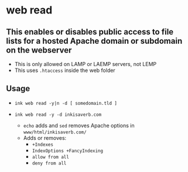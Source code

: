 # web read

## This enables or disables public access to file lists for a hosted Apache domain or subdomain on the webserver
- This is only allowed on LAMP or LAEMP servers, not LEMP
- This uses `.htaccess` inside the web folder

## Usage
- `ink web read -y|n -d [ somedomain.tld ]`

- `ink web read -y -d inkisaverb.com`
  - `echo` adds and `sed` removes Apache options in `www/html/inkisaverb.com/`
  - Adds or removes:
    - `+Indexes`
    - `IndexOptions +FancyIndexing`
    - `allow from all`
    - `deny from all`
